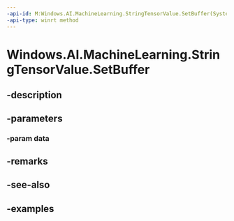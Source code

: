 ```yaml
---
-api-id: M:Windows.AI.MachineLearning.StringTensorValue.SetBuffer(System.String[])
-api-type: winrt method
---
```


<!-- Method syntax.
public void StringTensorValue.SetBuffer(String[] data)
-->

# Windows.AI.MachineLearning.StringTensorValue.SetBuffer

## -description

## -parameters
### -param data

## -remarks

## -see-also

## -examples


